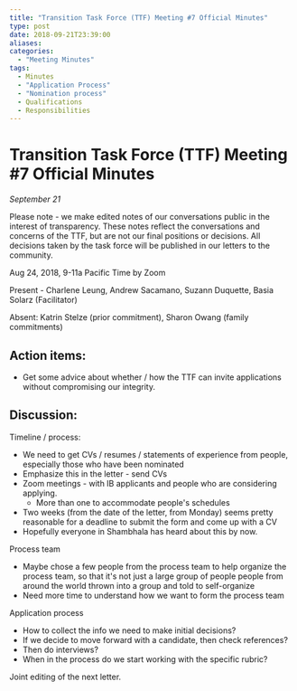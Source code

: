```yaml
---
title: "Transition Task Force (TTF) Meeting #7 Official Minutes"
type: post
date: 2018-09-21T23:39:00
aliases:
categories:
  - "Meeting Minutes"
tags:
  - Minutes
  - "Application Process"
  - "Nomination process"
  - Qualifications
  - Responsibilities
---
```



Transition Task Force (TTF) Meeting #7 Official Minutes
=======================================================

*September 21*

Please note - we make edited notes of our conversations public in the interest of transparency. These notes reflect the conversations and concerns of the TTF, but are not our final positions or decisions. All decisions taken by the task force will be published in our letters to the community.

Aug 24, 2018, 9-11a Pacific Time by Zoom

Present - Charlene Leung, Andrew Sacamano, Suzann Duquette, Basia Solarz (Facilitator)

Absent: Katrin Stelze (prior commitment), Sharon Owang (family commitments)

## Action items:

* Get some advice about whether / how the TTF can invite applications without compromising our integrity.

## Discussion:

Timeline / process:

*   We need to get CVs / resumes / statements of experience from people, especially those who have been nominated
*   Emphasize this in the letter - send CVs
*   Zoom meetings - with IB applicants and people who are considering applying.
    *   More than one to accommodate people's schedules
*   Two weeks (from the date of the letter, from Monday) seems pretty reasonable for a deadline to submit the form and come up with a CV
*   Hopefully everyone in Shambhala has heard about this by now.

Process team

*   Maybe chose a few people from the process team to help organize the process team, so that it's not just a large group of people people from around the world thrown into a group and told to self-organize
*   Need more time to understand how we want to form the process team 

Application process

*   How to collect the info we need to make initial decisions?
*   If we decide to move forward with a candidate, then check references?
*   Then do interviews?
*   When in the process do we start working with the specific rubric?

Joint editing of the next letter.
